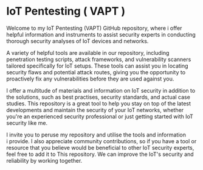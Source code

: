 # IoT Pentesting ( VAPT )

Welcome to my IoT Pentesting (VAPT) GitHub repository, where i offer helpful information and instruments to assist security experts in conducting thorough security analyses of IoT devices and networks.

A variety of helpful tools are available in our repository, including penetration testing scripts, attack frameworks, and vulnerability scanners tailored specifically for IoT setups. These tools can assist you in locating security flaws and potential attack routes, giving you the opportunity to proactively fix any vulnerabilities before they are used against you.

I offer a multitude of materials and information on IoT security in addition to the solutions, such as best practises, security standards, and actual case studies. This repository is a great tool to help you stay on top of the latest developments and maintain the security of your IoT networks, whether you're an experienced security professional or just getting started with IoT security like me.

I invite you to peruse my repository and utilise the tools and information i provide. I also appreciate community contributions, so if you have a tool or resource that you believe would be beneficial to other IoT security experts, feel free to add it to This repository. We can improve the IoT's security and reliability by working together.